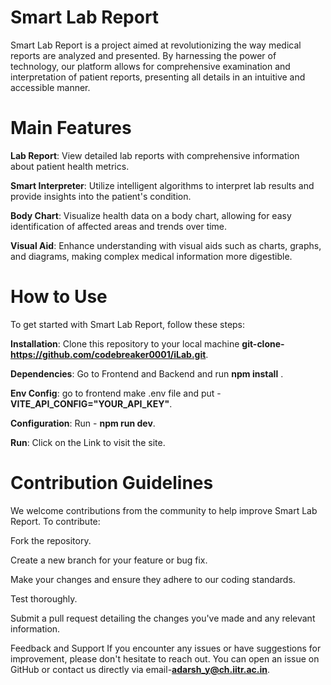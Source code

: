 


# Smart Lab Report
Smart Lab Report is a project aimed at revolutionizing the way medical reports are analyzed and presented. By harnessing the power of technology, our platform allows for comprehensive examination and interpretation of patient reports, presenting all details in an intuitive and accessible manner.

# Main Features
**Lab Report**: View detailed lab reports with comprehensive information about patient health metrics.

**Smart Interpreter**: Utilize intelligent algorithms to interpret lab results and provide insights into the patient's condition.

**Body Chart**: Visualize health data on a body chart, allowing for easy identification of affected areas and trends over time.

**Visual Aid**: Enhance understanding with visual aids such as charts, graphs, and diagrams, making complex medical information more digestible.

# How to Use
To get started with Smart Lab Report, follow these steps:

**Installation**: Clone this repository to your local machine **git-clone-https://github.com/codebreaker0001/iLab.git**.

**Dependencies**: Go to Frontend and Backend and run **npm install** .

**Env Config**: go to frontend make .env file and put - **VITE_API_CONFIG="YOUR_API_KEY"**.

**Configuration**: Run - **npm run dev**.

**Run**: Click on the Link to visit the site.

# Contribution Guidelines
We welcome contributions from the community to help improve Smart Lab Report. To contribute:

Fork the repository.

Create a new branch for your feature or bug fix.

Make your changes and ensure they adhere to our coding standards.

Test thoroughly.

Submit a pull request detailing the changes you've made and any relevant information.

Feedback and Support
If you encounter any issues or have suggestions for improvement, please don't hesitate to reach out. You can open an issue on GitHub or contact us directly via email-**adarsh_y@ch.iitr.ac.in**.

